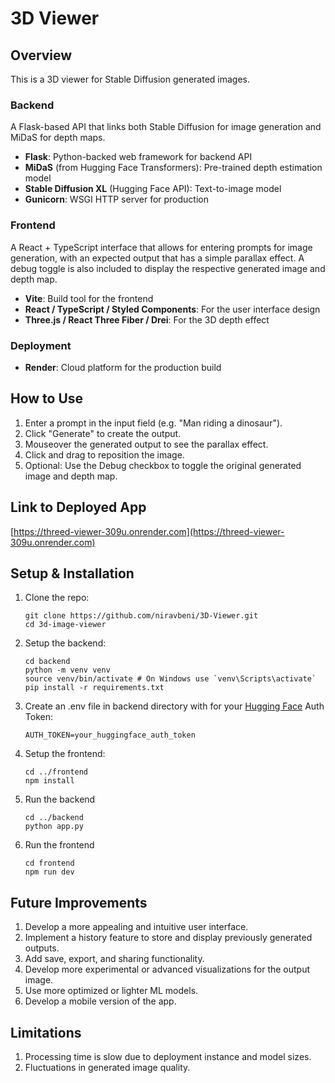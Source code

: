 # 3D Viewer

## Overview

This is a 3D viewer for Stable Diffusion generated images.

### Backend

A Flask-based API that links both Stable Diffusion for image generation and MiDaS for depth maps.

- **Flask**: Python-backed web framework for backend API
- **MiDaS** (from Hugging Face Transformers): Pre-trained depth estimation model
- **Stable Diffusion XL** (Hugging Face API): Text-to-image model
- **Gunicorn**: WSGI HTTP server for production

### Frontend

A React + TypeScript interface that allows for entering prompts for image generation, with an expected output that has a simple parallax effect. A debug toggle is also included to display the respective generated image and depth map.

- **Vite**: Build tool for the frontend
- **React / TypeScript / Styled Components**: For the user interface design
- **Three.js / React Three Fiber / Drei**: For the 3D depth effect

### Deployment

- **Render**: Cloud platform for the production build

## How to Use

1. Enter a prompt in the input field (e.g. "Man riding a dinosaur").
2. Click "Generate" to create the output.
3. Mouseover the generated output to see the parallax effect.
4. Click and drag to reposition the image.
5. Optional: Use the Debug checkbox to toggle the original generated image and depth map.

## Link to Deployed App

[https://threed-viewer-309u.onrender.com](https://threed-viewer-309u.onrender.com)

## Setup & Installation

1.  Clone the repo:

        git clone https://github.com/niravbeni/3D-Viewer.git
        cd 3d-image-viewer

2.  Setup the backend:

        cd backend
        python -m venv venv
        source venv/bin/activate # On Windows use `venv\Scripts\activate`
        pip install -r requirements.txt

3.  Create an .env file in backend directory with for your [Hugging Face](https://huggingface.co/settings/profile) Auth Token:

        AUTH_TOKEN=your_huggingface_auth_token

4.  Setup the frontend:

        cd ../frontend
        npm install

5.  Run the backend

        cd ../backend
        python app.py

6.  Run the frontend

        cd frontend
        npm run dev

## Future Improvements

1. Develop a more appealing and intuitive user interface.
2. Implement a history feature to store and display previously generated outputs.
3. Add save, export, and sharing functionality.
4. Develop more experimental or advanced visualizations for the output image.
5. Use more optimized or lighter ML models.
6. Develop a mobile version of the app.

## Limitations

1. Processing time is slow due to deployment instance and model sizes.
2. Fluctuations in generated image quality.
